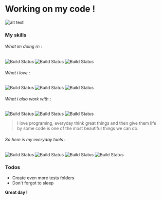 # Working on my code !

![alt text](https://media.tenor.com/images/b73abccfbb8038f80e325f082b09bc3e/tenor.gif)

### My skills

###### What im doing rn :
![Build Status](http://shields.io/badge/Node.js-+++-339933?logo=Node.js&style=plastic)  ![Build Status](http://shields.io/badge/Javascript-+++-F7DF1E?logo=Javascript&style=plastic) ![Build Status](http://shields.io/badge/React%20native-+++-cyan?logo=react&style=plastic)
###### What i love :
 ![Build Status](http://shields.io/badge/HTML-+++-E34F26?logo=HTML5&style=plastic)  ![Build Status](http://shields.io/badge/CSS-+++-1572B6?logo=CSS3&style=plastic) ![Build Status](http://shields.io/badge/Discord.js-+++-7289DA?logo=Discord&style=plastic)
###### What i also work with :
![Build Status](http://shields.io/badge/Python-++-3776AB?logo=Python&style=plastic) ![Build Status](http://shields.io/badge/MySQL-++-4479A1?logo=MySQL&style=plastic)  ![Build Status](http://shields.io/badge/PHP-++-777BB4?logo=PHP&style=plastic)


>I love programing, everyday think great things and then give them life by some code is one of the most beautiful things we can do.

###### So here is my everyday tools :
![Build Status](http://shields.io/badge/Photoshop--31A8FF?logo=Adobe%20Photoshop&style=plastic) ![Build Status](http://shields.io/badge/Vs%20Code--007ACC?logo=Visual%20Studio%20Code&style=plastic) ![Build Status](http://shields.io/badge/Spotify--1ED760?logo=Spotify&style=plastic) ![Build Status](http://shields.io/badge/Discord--7289DA?logo=Discord&style=plastic)


### Todos

 - Create even more tests folders
 - Don't forgot to sleep



**Great day !**
